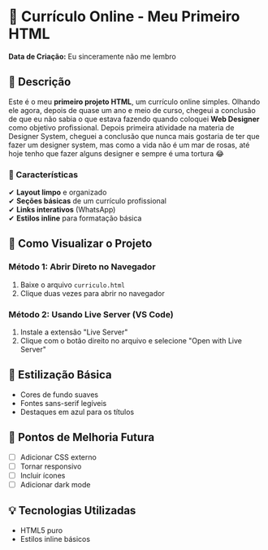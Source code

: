 # 📄 Currículo Online - Meu Primeiro HTML  

**Data de Criação:** Eu sinceramente não me lembro  

## 📝 Descrição  
Este é o meu **primeiro projeto HTML**, um currículo online simples. 
Olhando ele agora, depois de quase um ano e meio de curso, chegeui a conclusão de que eu não sabia o que estava fazendo quando coloquei **Web Designer** como objetivo profissional. Depois primeira atividade na materia de Designer System, cheguei a conclusão que nunca mais gostaria de ter que fazer um designer system, mas como a vida não é um mar de rosas, até hoje tenho que fazer alguns designer e sempre é uma tortura &#x1F602;

### 🎨 Características  
✔ **Layout limpo** e organizado  
✔ **Seções básicas** de um currículo profissional  
✔ **Links interativos** (WhatsApp)  
✔ **Estilos inline** para formatação básica  

## 🚀 Como Visualizar o Projeto  

### Método 1: Abrir Direto no Navegador  
1. Baixe o arquivo `curriculo.html`  
2. Clique duas vezes para abrir no navegador  

### Método 2: Usando Live Server (VS Code)  
1. Instale a extensão "Live Server"  
2. Clique com o botão direito no arquivo e selecione "Open with Live Server"  


## 🎨 Estilização Básica  
- Cores de fundo suaves  
- Fontes sans-serif legíveis  
- Destaques em azul para os títulos  

## 📌 Pontos de Melhoria Futura  
- [ ] Adicionar CSS externo  
- [ ] Tornar responsivo  
- [ ] Incluir ícones  
- [ ] Adicionar dark mode  

## 💡 Tecnologias Utilizadas  
- HTML5 puro  
- Estilos inline básicos  
